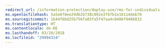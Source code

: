 ```yaml
---
redirect_url: /information-protection/deploy-use/rms-for-individuals
ms.openlocfilehash: 5a5e8f8ee29d62b738c092e3f87b1e10114deb78
ms.sourcegitcommit: 1b44f6bd25b756fa85fa5f47aa4c0486f9486832
ms.translationtype: HT
ms.contentlocale: de-DE
ms.lasthandoff: 03/20/2018
ms.locfileid: "29994314"
---
```

